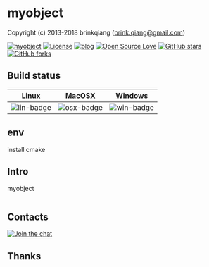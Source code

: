 # myobject

Copyright (c) 2013-2018 brinkqiang (brink.qiang@gmail.com)

[![myobject](https://img.shields.io/badge/brinkqiang-myobject-blue.svg?style=flat-square)](https://github.com/brinkqiang/myobject)
[![License](https://img.shields.io/badge/license-MIT-brightgreen.svg)](https://github.com/brinkqiang/myobject/blob/master/LICENSE)
[![blog](https://img.shields.io/badge/Author-Blog-7AD6FD.svg)](https://brinkqiang.github.io/)
[![Open Source Love](https://badges.frapsoft.com/os/v3/open-source.png)](https://github.com/brinkqiang)
[![GitHub stars](https://img.shields.io/github/stars/brinkqiang/myobject.svg?label=Stars)](https://github.com/brinkqiang/myobject) 
[![GitHub forks](https://img.shields.io/github/forks/brinkqiang/myobject.svg?label=Fork)](https://github.com/brinkqiang/myobject)

## Build status
| [Linux][lin-link] | [MacOSX][osx-link] | [Windows][win-link] |
| :---------------: | :----------------: | :-----------------: |
| ![lin-badge]      | ![osx-badge]       | ![win-badge]        |

[lin-badge]: https://travis-ci.org/brinkqiang/myobject.svg?branch=master "Travis build status"
[lin-link]:  https://travis-ci.org/brinkqiang/myobject "Travis build status"
[osx-badge]: https://travis-ci.org/brinkqiang/myobject.svg?branch=master "Travis build status"
[osx-link]:  https://travis-ci.org/brinkqiang/myobject "Travis build status"
[win-badge]: https://ci.appveyor.com/api/projects/status/github/brinkqiang/myobject?branch=master&svg=true "AppVeyor build status"
[win-link]:  https://ci.appveyor.com/project/brinkqiang/myobject "AppVeyor build status"

## env
install cmake

## Intro
myobject
```cpp
```
## Contacts
[![Join the chat](https://badges.gitter.im/brinkqiang/myobject/Lobby.svg)](https://gitter.im/brinkqiang/myobject)

## Thanks
